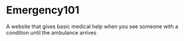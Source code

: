 # Emergency101
A website that gives basic medical help when you see someone with a condition until the ambulance arrives 
